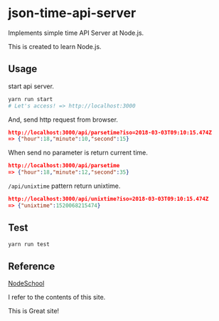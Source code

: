 # json-time-api-server
Implements simple time API Server at Node.js.<br>

This is created to learn Node.js.



## Usage

start api server.

```bash
yarn run start
# Let's access! => http://localhost:3000
```



And, send http request from browser.

```Json
http://localhost:3000/api/parsetime?iso=2018-03-03T09:10:15.474Z
=> {"hour":18,"minute":10,"second":15}
```



When send no parameter is return current time.

```json
http://localhost:3000/api/parsetime
=> {"hour":18,"minute":12,"second":35}
```



``/api/unixtime`` pattern return unixtime.

```json
http://localhost:3000/api/unixtime?iso=2018-03-03T09:10:15.474Z
=> {"unixtime":1520068215474}
```



## Test

```bash
yarn run test
```



## Reference

[NodeSchool](https://nodeschool.io/)

I refer to the contents of this site.<br>

This is Great site!